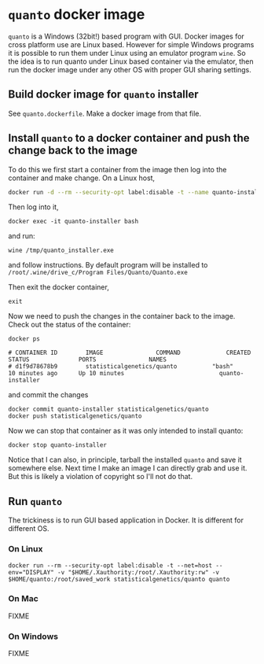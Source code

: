 # `quanto` docker image

`quanto` is a Windows (32bit!) based program with GUI. Docker images for cross platform use are Linux based. However for simple Windows programs it is possible to run them under Linux using an emulator program `wine`. So the idea is to run quanto under Linux based container via the emulator, then run the docker image under any other OS with proper GUI sharing settings.

## Build docker image for `quanto` installer

See `quanto.dockerfile`. Make a docker image from that file.

## Install `quanto` to a docker container and push the change back to the image

To do this we first start a container from the image then log into the container and make change. On a Linux host,

```bash
docker run -d --rm --security-opt label:disable -t --name quanto-installer --net=host --env="DISPLAY" -v "$HOME/.Xauthority:/root/.Xauthority:rw" -v $HOME/quanto:/root/saved_work statisticalgenetics/quanto bash
```
Then log into it,

```
docker exec -it quanto-installer bash
```
and run:
```
wine /tmp/quanto_installer.exe
```
and follow instructions. By default program will be installed to `/root/.wine/drive_c/Program Files/Quanto/Quanto.exe`

Then exit the docker container,
```
exit
```

Now we need to push the changes in the container back to the image. Check out the status of the container:
```
docker ps
```
```
# CONTAINER ID        IMAGE               COMMAND             CREATED             STATUS              PORTS               NAMES
# d1f9d78678b9        statisticalgenetics/quanto          "bash"              10 minutes ago      Up 10 minutes                           quanto-installer
```
and commit the changes
```
docker commit quanto-installer statisticalgenetics/quanto
docker push statisticalgenetics/quanto
```

Now we can stop that container as it was only intended to install quanto:
```
docker stop quanto-installer
```

Notice that I can also, in principle, tarball the installed `quanto` and save it somewhere else. Next time I make an image I can directly grab and use it. But this is likely a violation of copyright so I'll not do that.

## Run `quanto`

The trickiness is to run GUI based application in Docker. It is different for different OS.

### On Linux

```
docker run --rm --security-opt label:disable -t --net=host --env="DISPLAY" -v "$HOME/.Xauthority:/root/.Xauthority:rw" -v $HOME/quanto:/root/saved_work statisticalgenetics/quanto quanto
```

### On Mac
FIXME

### On Windows
FIXME
